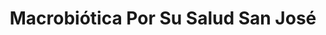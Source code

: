 ---
title: "Macrobiótica Por Su Salud San José"
url: /san-jose/macrobiotica-por-su-salud-san-jose/
shop: suplementos nutricionales
---